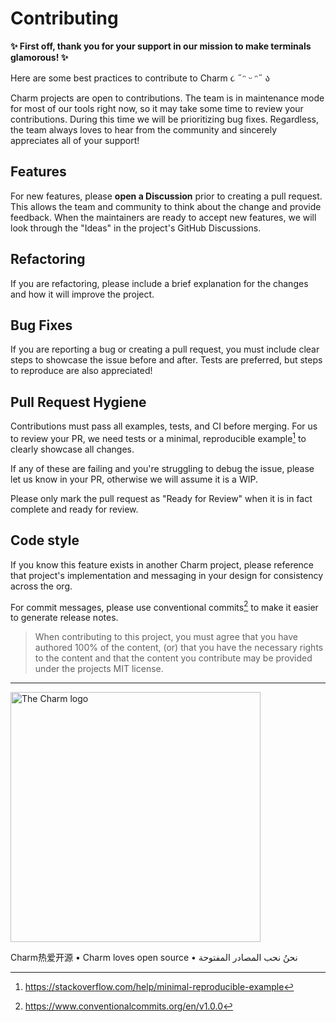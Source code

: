 # Contributing

**✨ First off, thank you for your support in our mission to make terminals
glamorous! ✨**

Here are some best practices to contribute to Charm ૮ ˶ᵔ ᵕ ᵔ˶ ა

Charm projects are open to contributions. The team is in maintenance mode for
most of our tools right now, so it may take some time to review your
contributions. During this time we will be prioritizing bug fixes. Regardless,
the team always loves to hear from the community and sincerely appreciates all of
your support!

## Features

For new features, please **open a Discussion** prior to creating a pull request. This
allows the team and community to think about the change and provide feedback.
When the maintainers are ready to accept new features, we will look through the
"Ideas" in the project's GitHub Discussions.

## Refactoring

If you are refactoring, please include a brief explanation for the changes and
how it will improve the project.

## Bug Fixes

If you are reporting a bug or creating a pull request, you must include clear
steps to showcase the issue before and after. Tests are preferred, but steps to
reproduce are also appreciated!

## Pull Request Hygiene

Contributions must pass all examples, tests, and CI before merging. For us to
review your PR, we need tests or a minimal, reproducible example[^1] to clearly
showcase all changes.

If any of these are failing and you're struggling to debug the issue, please let
us know in your PR, otherwise we will assume it is a WIP.

Please only mark the pull request as "Ready for Review" when it is in fact
complete and ready for review.

## Code style

If you know this feature exists in another Charm project, please reference that
project's implementation and messaging in your design for consistency across the
org.

For commit messages, please use conventional commits[^2] to make it easier to
generate release notes.

> When contributing to this project, you must agree that you have authored 100%
> of the content, (or) that you have the necessary rights to the content and
> that the content you contribute may be provided under the projects MIT
> license.

[^1]: https://stackoverflow.com/help/minimal-reproducible-example
[^2]: https://www.conventionalcommits.org/en/v1.0.0

---

<a href="https://charm.sh/"><img alt="The Charm logo" src="https://stuff.charm.sh/charm-badge.jpg" width="400"></a>

Charm热爱开源 • Charm loves open source • نحنُ نحب المصادر المفتوحة
